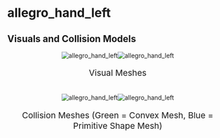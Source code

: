 <!-- THIS IS ALL GENERATED DOCUMENTATION via generate_robot_docs.py. DO NOT MODIFY THIS FILE -->

# allegro_hand_left

## Visuals and Collision Models

<div>
    <div style="max-width: 100%; display: flex; justify-content: center;">
        <img src="/_static/robot_images/allegro_hand_left/front_visual.png" style='min-width:min(50%, 100px);max-width:50%;height:auto' alt="allegro_hand_left">
        <img src="/_static/robot_images/allegro_hand_left/side_visual.png" style='min-width:min(50%, 100px);max-width:50%;height:auto' alt="allegro_hand_left">
    </div>
    <p style="text-align: center; font-size: 1.2rem;">Visual Meshes</p>
    <br/>
    <div style="max-width: 100%; display: flex; justify-content: center;">
        <img src="/_static/robot_images/allegro_hand_left/front_collision.png" style='min-width:min(50%, 100px);max-width:50%;height:auto' alt="allegro_hand_left">
        <img src="/_static/robot_images/allegro_hand_left/side_collision.png" style='min-width:min(50%, 100px);max-width:50%;height:auto' alt="allegro_hand_left">
    </div>
    <p style="text-align: center; font-size: 1.2rem;">Collision Meshes (Green = Convex Mesh, Blue = Primitive Shape Mesh)</p>
</div>
